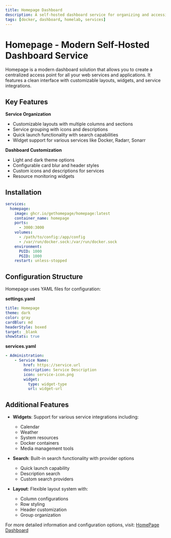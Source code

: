 ```yaml
---
title: Homepage Dashboard
description: A self-hosted dashboard service for organizing and accessing your web services
tags: [docker, dashboard, homelab, services]
---
```


# Homepage - Modern Self-Hosted Dashboard Service

Homepage is a modern dashboard solution that allows you to create a centralized access point for all your web services and applications. It features a clean interface with customizable layouts, widgets, and service integrations.

## Key Features

**Service Organization**
- Customizable layouts with multiple columns and sections
- Service grouping with icons and descriptions
- Quick launch functionality with search capabilities
- Widget support for various services like Docker, Radarr, Sonarr

**Dashboard Customization**
- Light and dark theme options
- Configurable card blur and header styles
- Custom icons and descriptions for services
- Resource monitoring widgets

## Installation

```yaml
services:
  homepage:
    image: ghcr.io/gethomepage/homepage:latest
    container_name: homepage
    ports:
      - 3000:3000
    volumes:
      - /path/to/config:/app/config
      - /var/run/docker.sock:/var/run/docker.sock
    environment:
      PUID: 1000
      PGID: 1000
    restart: unless-stopped
```

## Configuration Structure

Homepage uses YAML files for configuration:

**settings.yaml**
```yaml
title: Homepage
theme: dark
color: gray
cardBlur: md
headerStyle: boxed
target: _blank
showStats: true
```

**services.yaml**
```yaml
- Administration:
    - Service Name:
        href: https://service.url
        description: Service Description
        icon: service-icon.png
        widget:
          type: widget-type
          url: widget-url
```

## Additional Features

- **Widgets**: Support for various service integrations including:
  - Calendar
  - Weather
  - System resources
  - Docker containers
  - Media management tools

- **Search**: Built-in search functionality with provider options
  - Quick launch capability
  - Description search
  - Custom search providers

- **Layout**: Flexible layout system with:
  - Column configurations
  - Row styling
  - Header customization
  - Group organization

For more detailed information and configuration options, visit: [HomePage Dashboard](https://gethomepage.dev)